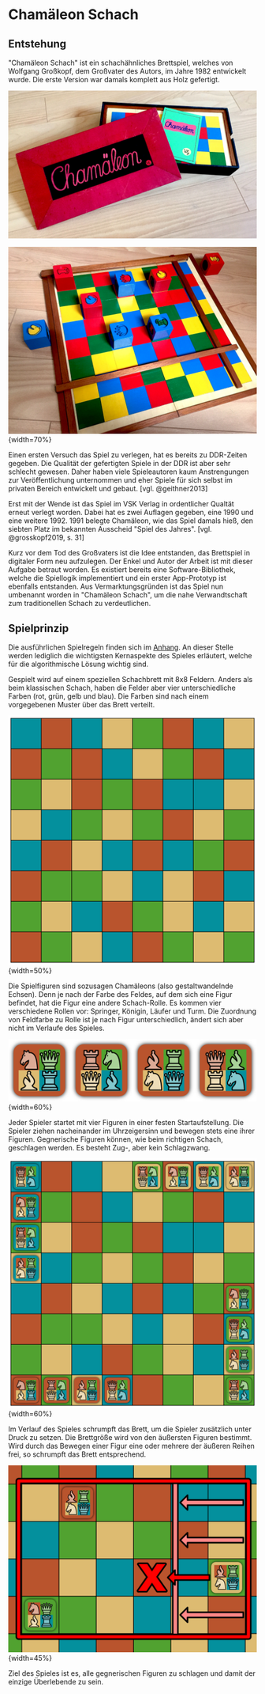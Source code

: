 # Chamäleon Schach

## Entstehung

"Chamäleon Schach" ist ein schachähnliches Brettspiel, welches von Wolfgang Großkopf, dem Großvater des Autors, im Jahre 1982 entwickelt wurde. Die erste Version war damals komplett aus Holz gefertigt.

![Der Holzkasten der ersten Version von "Chamäleon"](img/chamaleon-box.jpeg)

![Mitten im Spiel von "Chamäleon"](img/chamaleon-brett.jpeg){width=70%}

Einen ersten Versuch das Spiel zu verlegen, hat es bereits zu DDR-Zeiten gegeben. Die Qualität der gefertigten Spiele in der DDR ist aber sehr schlecht gewesen. Daher haben viele Spieleautoren kaum Anstrengungen zur Veröffentlichung unternommen und eher Spiele für sich selbst im privaten Bereich entwickelt und gebaut. [vgl. @geithner2013]

Erst mit der Wende ist das Spiel im VSK Verlag in ordentlicher Qualtät erneut verlegt worden. Dabei hat es zwei Auflagen gegeben, eine 1990 und eine weitere 1992. 1991 belegte Chamäleon, wie das Spiel damals hieß, den siebten Platz im bekannten Ausscheid "Spiel des Jahres". [vgl. @grosskopf2019, s. 31]

Kurz vor dem Tod des Großvaters ist die Idee entstanden, das Brettspiel in digitaler Form neu aufzulegen. Der Enkel und Autor der Arbeit ist mit dieser Aufgabe betraut worden. Es existiert bereits eine Software-Bibliothek, welche die Spiellogik implementiert und ein erster App-Prototyp ist ebenfalls entstanden. Aus Vermarktungsgründen ist das Spiel nun umbenannt worden in "Chamäleon Schach", um die nahe Verwandtschaft zum traditionellen Schach zu verdeutlichen.

## Spielprinzip

Die ausführlichen Spielregeln finden sich im [Anhang](#spielregeln). An dieser Stelle werden lediglich die wichtigsten Kernaspekte des Spieles erläutert, welche für die algorithmische Lösung wichtig sind.

Gespielt wird auf einem speziellen Schachbrett mit 8x8 Feldern. Anders als beim klassischen Schach, haben die Felder aber vier unterschiedliche Farben (rot, grün, gelb und blau). Die Farben sind nach einem vorgegebenen Muster über das Brett verteilt.

![Das Spielbrett von "Chamäleon Schach"](img/chameleon/board.png){width=50%}

Die Spielfiguren sind sozusagen Chamäleons (also gestaltwandelnde Echsen). Denn je nach der Farbe des Feldes, auf dem sich eine Figur befindet, hat die Figur eine andere Schach-Rolle. Es kommen vier verschiedene Rollen vor: Springer, Königin, Läufer und Turm. Die Zuordnung von Feldfarbe zu Rolle ist je nach Figur unterschiedlich, ändert sich aber nicht im Verlaufe des Spieles.

![Die Spielfiguren von Spieler Rot mit ihren Farbe-Rolle-Zuordnungen](img/chameleon/pawns-red.png){width=60%}

Jeder Spieler startet mit vier Figuren in einer festen Startaufstellung. Die Spieler ziehen nacheinander im Uhrzeigersinn und bewegen stets eine ihrer Figuren. Gegnerische Figuren können, wie beim richtigen Schach, geschlagen werden. Es besteht Zug-, aber kein Schlagzwang.

![Die Startaufstellung der Figuren bei einem Vier-Spieler-Spiel](img/chameleon/board-start.png){width=60%}

Im Verlauf des Spieles schrumpft das Brett, um die Spieler zusätzlich unter Druck zu setzen. Die Brettgröße wird von den äußersten Figuren bestimmt. Wird durch das Bewegen einer Figur eine oder mehrere der äußeren Reihen frei, so schrumpft das Brett entsprechend.

![Das Schrumpfen des Spielbretts](img/chameleon/shrinking.png){width=45%}

Ziel des Spieles ist es, alle gegnerischen Figuren zu schlagen und damit der einzige Überlebende zu sein.
